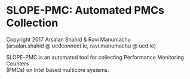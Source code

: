 SLOPE-PMC: Automated PMCs Collection
====================================

Copyright 2017 Arsalan Shahid & Ravi Manumachu <br />
(arsalan.shahid @ ucdconnect.ie, ravi.manumachu @ ucd.ie) <br />

SLOPE-PMC is an automated tool for collecting Performance Monitoring Counters <br />
(PMCs) on Intel based multicore systems. <br />
